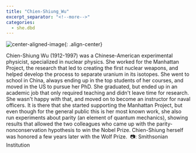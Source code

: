 ```yaml
---
title: "Chien-Shiung_Wu"
excerpt_separator: "<!--more-->"
categories:
  - she.dbd
---
```



![center-aligned-image](https://cdn.pixabay.com/photo/2020/10/26/16/56/man-5687861_1280.png){: .align-center}

Chien-Shiung Wu (1912-1997) was a Chinese-American experimental physicist, specialized in nuclear physics. She worked for the Manhattan Project, the research that led to creating the first nuclear weapons, and helped develop the process to separate uranium in its isotopes. She went to school in China, always ending up in the top students of her courses, and moved in the US to pursue her PhD. She graduated, but ended up in an academic job that only required teaching and didn't leave time for research. She wasn't happy with that, and moved on to become an instructor for naval officers. It is there that she started supporting the Manhattan Project, but even though for the general public this is her most known work, she also run experiments about parity (an element of quantum mechanics), showing results that allowed the two colleagues who came up with the parity-nonconservation hypothesis to win the Nobel Prize. Chien-Shiung herself was honored a few years later with the Wolf Prize.⁠
⁠
📷: Smithsonian Institution
